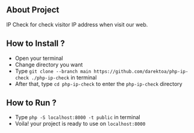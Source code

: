 ## About Project
IP Check for check visitor IP address when visit our web.

## How to Install ?
- Open your terminal
- Change directory you want
- Type ```git clone --branch main https://github.com/darektoa/php-ip-check ./php-ip-check``` in terminal
- After that, type ```cd php-ip-check``` to enter the ```php-ip-check``` directory

## How to Run ?
- Type ```php -S localhost:8000 -t public``` in terminal
- Voila! your project is ready to use on ```localhost:8000```